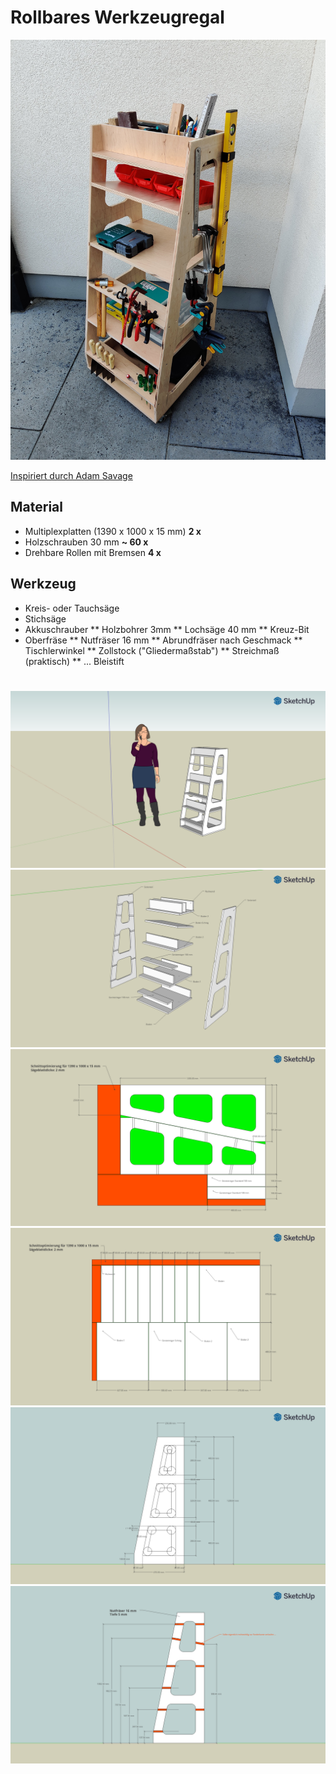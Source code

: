 # Rollbares Werkzeugregal


![Ergebnis](result.jpg)

[Inspiriert durch Adam Savage](https://www.youtube.com/watch?v=TWQAYfGxsPE)

## Material

* Multiplexplatten (1390 x 1000 x 15 mm) **2 x**
* Holzschrauben 30 mm **~ 60 x**
* Drehbare Rollen mit Bremsen **4 x**

## Werkzeug

* Kreis- oder Tauchsäge
* Stichsäge
* Akkuschrauber
** Holzbohrer 3mm
** Lochsäge 40 mm
** Kreuz-Bit
* Oberfräse
** Nutfräser 16 mm
** Abrundfräser nach Geschmack
** Tischlerwinkel
** Zollstock ("Gliedermaßstab")
** Streichmaß (praktisch)
** ... Bleistift

# 

![Übersicht](overview.png)
![Einzelteile](explosion.png)
![Schnittoptimierung 1](cutting1.png)
![Schnittoptimierung 2](cutting2.png)
![Ausschnitte für Griffmulden](cutouts.png)
![Fräsmaße](routing.png)